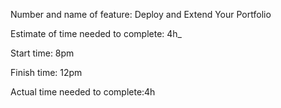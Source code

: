 Number and name of feature: Deploy and Extend Your Portfolio


Estimate of time needed to complete: 4h_

Start time: 8pm

Finish time: 12pm

Actual time needed to complete:4h